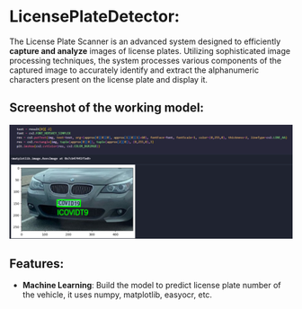 # LicensePlateDetector:
The License Plate Scanner is an advanced system designed to efficiently **capture and analyze** images of license plates. Utilizing sophisticated image processing techniques, the system processes various components of the captured image to accurately identify and extract the alphanumeric characters present on the license plate and display it.

## Screenshot of the working model:

<img width="1408" alt="image" 
 src="https://github.com/SriKrishna134/LicensePlateDetector-/blob/main/assets/thumbnail.png">

## Features:
- **Machine Learning**: Build the model to predict license plate number of the vehicle, it uses numpy, matplotlib, easyocr, etc.
